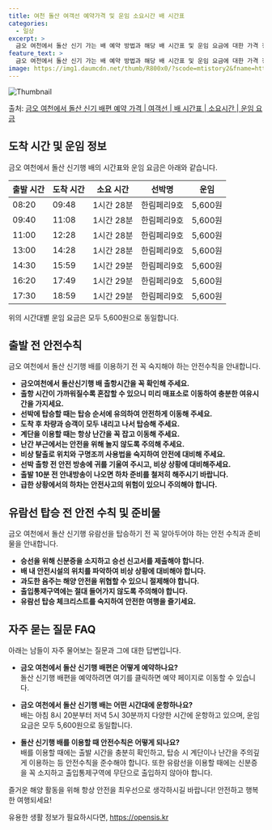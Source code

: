 ```yaml
---
title: 여천 돌산 여객선 예약가격 및 운임 소요시간 배 시간표
categories:
  - 일상
excerpt: >
  금오 여천에서 돌산 신기 가는 배 예약 방법과 해당 배 시간표 및 운임 요금에 대한 가격 정보를 안내 드리겠습니다. 안전하고 재밋는 돌산 신기행 여행을 위해 아래 정보 참고하시기 바랍니다. 돌산 신기행 배편 예약하기 👈 클릭금오 여천에서 돌산 신기행 배 시간표출발 시간도착 시간소요 시간선박명요금08:2009:481시간 28분한림페리9호5,600원09:4011:081시간 28분한림페리9호5,600원11:0012:281시간 28분한림페리9호5,600원13:0014:281시간 28분한림페리9호5,600원14:3015:591시간 29분한림페리9호5,600원16:2017:491시간 29분한림페리9호5,600원17:3018:591시간 29분한림페리9호5,600원돌산 신기행 배편 예약하기 👈 클릭금오 여천에서 돌산 ..
feature_text: >
  금오 여천에서 돌산 신기 가는 배 예약 방법과 해당 배 시간표 및 운임 요금에 대한 가격 정보를 안내 드리겠습니다. 안전하고 재밋는 돌산 신기행 여행을 위해 아래 정보 참고하시기 바랍니다. 돌산 신기행 배편 예약하기 👈 클릭금오 여천에서 돌산 신기행 배 시간표출발 시간도착 시간소요 시간선박명요금08:2009:481시간 28분한림페리9호5,600원09:4011:081시간 28분한림페리9호5,600원11:0012:281시간 28분한림페리9호5,600원13:0014:281시간 28분한림페리9호5,600원14:3015:591시간 29분한림페리9호5,600원16:2017:491시간 29분한림페리9호5,600원17:3018:591시간 29분한림페리9호5,600원돌산 신기행 배편 예약하기 👈 클릭금오 여천에서 돌산 ..
image: https://img1.daumcdn.net/thumb/R800x0/?scode=mtistory2&fname=https%3A%2F%2Fblog.kakaocdn.net%2Fdn%2FHXxlD%2FbtsHAv4GiwE%2FFfEPbz5hKLANEoCDlBtkL1%2Fimg.webp
---
```


![Thumbnail](https://img1.daumcdn.net/thumb/R800x0/?scode=mtistory2&fname=https%3A%2F%2Fblog.kakaocdn.net%2Fdn%2FHXxlD%2FbtsHAv4GiwE%2FFfEPbz5hKLANEoCDlBtkL1%2Fimg.webp)

<p>출처: <a href="https://opensis.kr/entry/%EA%B8%88%EC%98%A4-%EC%97%AC%EC%B2%9C%EC%97%90%EC%84%9C-%EB%8F%8C%EC%82%B0-%EC%8B%A0%EA%B8%B0-%EB%B0%B0%ED%8E%B8-%EC%98%88%EC%95%BD-%EA%B0%80%EA%B2%A9-%EC%97%AC%EA%B0%9D%EC%84%A0-%EB%B0%B0-%EC%8B%9C%EA%B0%84%ED%91%9C-%EC%86%8C%EC%9A%94%EC%8B%9C%EA%B0%84-%EC%9A%B4%EC%9E%84-%EC%9A%94%EA%B8%88" rel="dofollow">금오 여천에서 돌산 신기 배편 예약 가격 | 여객선 | 배 시간표 | 소요시간 | 운임 요금</a> </p>

## 도착 시간 및 운임 정보



금오 여천에서 돌산 신기행 배의 시간표와 운임 요금은 아래와 같습니다.

**출발 시간** | **도착 시간** | **소요 시간** | **선박명** | **운임**  
---|---|---|---|---  
08:20 | 09:48 | 1시간 28분 | 한림페리9호 | 5,600원  
09:40 | 11:08 | 1시간 28분 | 한림페리9호 | 5,600원  
11:00 | 12:28 | 1시간 28분 | 한림페리9호 | 5,600원  
13:00 | 14:28 | 1시간 28분 | 한림페리9호 | 5,600원  
14:30 | 15:59 | 1시간 29분 | 한림페리9호 | 5,600원  
16:20 | 17:49 | 1시간 29분 | 한림페리9호 | 5,600원  
17:30 | 18:59 | 1시간 29분 | 한림페리9호 | 5,600원  
  
위의 시간대별 운임 요금은 모두 5,600원으로 동일합니다.



## 출발 전 안전수칙

금오 여천에서 돌산 신기행 배를 이용하기 전 꼭 숙지해야 하는 안전수칙을 안내합니다.

  * **금오여천에서 돌산신기행 배 출항시간을 꼭 확인해 주세요.**
  * **출항 시간이 가까워질수록 혼잡할 수 있으니 미리 매표소로 이동하여 충분한 여유시간을 가지세요.**
  * **선박에 탑승할 때는 탑승 순서에 유의하여 안전하게 이동해 주세요.**
  * **도착 후 차량과 승객이 모두 내리고 나서 탑승해 주세요.**
  * **계단을 이용할 때는 항상 난간을 꼭 잡고 이동해 주세요.**
  * **난간 부근에서는 안전을 위해 놀지 않도록 주의해 주세요.**
  * **비상 탈출로 위치와 구명조끼 사용법을 숙지하여 안전에 대비해 주세요.**
  * **선박 출항 전 안전 방송에 귀를 기울여 주시고, 비상 상황에 대비해주세요.**
  * **출발 10분 전 안내방송이 나오면 하차 준비를 철저히 해주시기 바랍니다.**
  * **급한 상황에서의 하차는 안전사고의 위험이 있으니 주의해야 합니다.**



## 유람선 탑승 전 안전 수칙 및 준비물

금오 여천에서 돌산 신기행 유람선을 탑승하기 전 꼭 알아두어야 하는 안전 수칙과 준비물을 안내합니다.

  * **승선을 위해 신분증을 소지하고 승선 신고서를 제출해야 합니다.**
  * **배 내 안전시설의 위치를 파악하여 비상 상황에 대비해야 합니다.**
  * **과도한 음주는 해양 안전을 위협할 수 있으니 절제해야 합니다.**
  * **출입통제구역에는 절대 들어가지 않도록 주의해야 합니다.**
  * **유람선 탑승 체크리스트를 숙지하여 안전한 여행을 즐기세요.**



## 자주 묻는 질문 FAQ

아래는 남들이 자주 물어보는 질문과 그에 대한 답변입니다.

  * **금오 여천에서 돌산 신기행 배편은 어떻게 예약하나요?**  
돌산 신기행 배편을 예약하려면 여기를 클릭하면 예약 페이지로 이동할 수 있습니다.

  * **금오 여천에서 돌산 신기행 배는 어떤 시간대에 운항하나요?**  
배는 아침 8시 20분부터 저녁 5시 30분까지 다양한 시간에 운항하고 있으며, 운임 요금은 모두 5,600원으로 동일합니다.

  * **돌산 신기행 배를 이용할 때 안전수칙은 어떻게 되나요?**  
배를 이용할 때에는 출발 시간을 충분히 확인하고, 탑승 시 계단이나 난간을 주의깊게 이용하는 등 안전수칙을 준수해야 합니다. 또한 유람선을
이용할 때에는 신분증을 꼭 소지하고 출입통제구역에 무단으로 출입하지 않아야 합니다.

즐거운 해양 활동을 위해 항상 안전을 최우선으로 생각하시길 바랍니다! 안전하고 행복한 여행되세요!



 

유용한 생활 정보가 필요하시다면, <a href="https://opensis.kr" rel="dofollow">https://opensis.kr</a>


